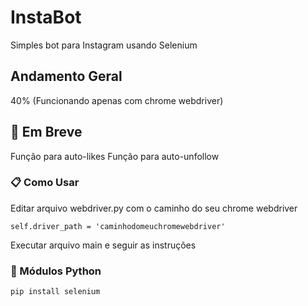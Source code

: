 # InstaBot

Simples bot para Instagram usando Selenium

## Andamento Geral

40% (Funcionando apenas com chrome webdriver)

## 🚀 Em Breve

Função para auto-likes
Função para auto-unfollow

### 📋 Como Usar

Editar arquivo webdriver.py com o caminho do seu chrome webdriver 
```
self.driver_path = 'caminhodomeuchromewebdriver'
```
Executar arquivo main e seguir as instruções


### 🔧 Módulos Python

```
pip install selenium
```

